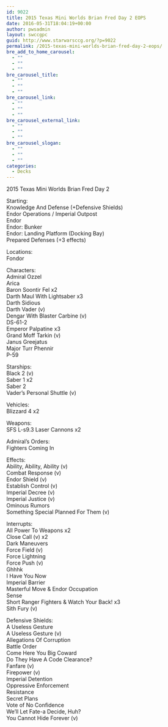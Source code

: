 ```yaml
---
id: 9022
title: 2015 Texas Mini Worlds Brian Fred Day 2 EOPS
date: 2016-05-31T18:04:19+00:00
author: pwsadmin
layout: swccgpc
guid: http://www.starwarsccg.org/?p=9022
permalink: /2015-texas-mini-worlds-brian-fred-day-2-eops/
bre_add_to_home_carousel:
  - ""
  - ""
  - ""
bre_carousel_title:
  - ""
  - ""
  - ""
bre_carousel_link:
  - ""
  - ""
  - ""
bre_carousel_external_link:
  - ""
  - ""
  - ""
bre_carousel_slogan:
  - ""
  - ""
  - ""
categories:
  - Decks
---
```

2015 Texas Mini Worlds Brian Fred Day 2

Starting:  
Knowledge And Defense (+Defensive Shields)  
Endor Operations / Imperial Outpost  
Endor  
Endor: Bunker  
Endor: Landing Platform (Docking Bay)  
Prepared Defenses (+3 effects)

Locations:  
Fondor

Characters:  
Admiral Ozzel  
Arica  
Baron Soontir Fel x2  
Darth Maul With Lightsaber x3  
Darth Sidious  
Darth Vader (v)  
Dengar With Blaster Carbine (v)  
DS-61-2  
Emperor Palpatine x3  
Grand Moff Tarkin (v)  
Janus Greejatus  
Major Turr Phennir  
P-59

Starships:  
Black 2 (v)  
Saber 1 x2  
Saber 2  
Vader’s Personal Shuttle (v)

Vehicles:  
Blizzard 4 x2

Weapons:  
SFS L-s9.3 Laser Cannons x2

Admiral’s Orders:  
Fighters Coming In

Effects:  
Ability, Ability, Ability (v)  
Combat Response (v)  
Endor Shield (v)  
Establish Control (v)  
Imperial Decree (v)  
Imperial Justice (v)  
Ominous Rumors  
Something Special Planned For Them (v)

Interrupts:  
All Power To Weapons x2  
Close Call (v) x2  
Dark Maneuvers  
Force Field (v)  
Force Lightning  
Force Push (v)  
Ghhhk  
I Have You Now  
Imperial Barrier  
Masterful Move & Endor Occupation  
Sense  
Short Ranger Fighters & Watch Your Back! x3  
Sith Fury (v)

Defensive Shields:  
A Useless Gesture  
A Useless Gesture (v)  
Allegations Of Corruption  
Battle Order  
Come Here You Big Coward  
Do They Have A Code Clearance?  
Fanfare (v)  
Firepower (v)  
Imperial Detention  
Oppressive Enforcement  
Resistance  
Secret Plans  
Vote of No Confidence  
We’ll Let Fate-a Decide, Huh?  
You Cannot Hide Forever (v)